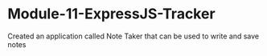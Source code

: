 # Module-11-ExpressJS-Tracker
Created an application called Note Taker that can be used to write and save notes

